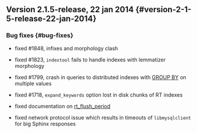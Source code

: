 ## Version 2.1.5-release, 22 jan 2014 {#version-2-1-5-release-22-jan-2014}

### Bug fixes {#bug-fixes}

*   fixed #1848, infixes and morphology clash

*   fixed #1823, `indextool` fails to handle indexes with lemmatizer morphology

*   fixed #1799, crash in queries to distributed indexes with [GROUP BY](../select_syntax.md) on multiple values

*   fixed #1718, `expand_keywords` option lost in disk chunks of RT indexes

*   fixed documentation on [rt_flush_period](../searchd_program_configuration_options/rtflush_period.md)

*   fixed network protocol issue which results in timeouts of `libmysqlclient` for big Sphinx responses